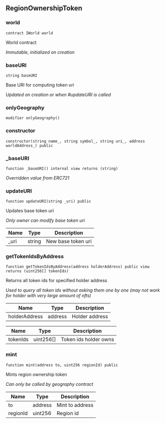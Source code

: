 ## RegionOwnershipToken








### world

```solidity
contract IWorld world
```

World contract

_Immutable, initialized on creation_




### baseURI

```solidity
string baseURI
```

Base URI for computing token uri

_Updated on creation or when #updateURI is called_




### onlyGeography

```solidity
modifier onlyGeography()
```







### constructor

```solidity
constructor(string name_, string symbol_, string uri_, address worldAddress_) public
```







### _baseURI

```solidity
function _baseURI() internal view returns (string)
```



_Overridden value from ERC721_




### updateURI

```solidity
function updateURI(string _uri) public
```

Updates base token uri

_Only owner can modify base token uri_

| Name | Type | Description |
| ---- | ---- | ----------- |
| _uri | string | New base token uri |



### getTokenIdsByAddress

```solidity
function getTokenIdsByAddress(address holderAddress) public view returns (uint256[] tokenIds)
```

Returns all token ids for specified holder address

_Used to query all token ids without asking them one by one (may not work for holder with very large amount of nfts)_

| Name | Type | Description |
| ---- | ---- | ----------- |
| holderAddress | address | Holder address |

| Name | Type | Description |
| ---- | ---- | ----------- |
| tokenIds | uint256[] | Token ids holder owns |


### mint

```solidity
function mint(address to, uint256 regionId) public
```

Mints region ownership token

_Can only be called by geography contract_

| Name | Type | Description |
| ---- | ---- | ----------- |
| to | address | Mint to address |
| regionId | uint256 | Region id |




